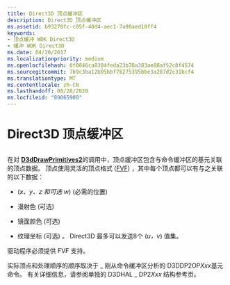 ```yaml
---
title: Direct3D 顶点缓冲区
description: Direct3D 顶点缓冲区
ms.assetid: b93278fc-c05f-40d4-aec1-7a90aed18ff4
keywords:
- 顶点缓冲 WDK Direct3D
- 缓冲 WDK Direct3D
ms.date: 04/20/2017
ms.localizationpriority: medium
ms.openlocfilehash: 0f0846ca8304feda23b70a383ae88af52c8f4574
ms.sourcegitcommit: 7b9c3ba12b05bbf78275395bbe3a287d2c31bcf4
ms.translationtype: MT
ms.contentlocale: zh-CN
ms.lasthandoff: 08/28/2020
ms.locfileid: "89065900"
---
```

# <a name="direct3d-vertex-buffers"></a>Direct3D 顶点缓冲区


## <span id="ddk_direct3d_vertex_buffers_gg"></span><span id="DDK_DIRECT3D_VERTEX_BUFFERS_GG"></span>


在对 [**D3dDrawPrimitives2**](/windows-hardware/drivers/ddi/d3dhal/nc-d3dhal-lpd3dhal_drawprimitives2cb)的调用中，顶点缓冲区包含与命令缓冲区的基元关联的顶点数据。 顶点使用灵活的顶点格式 ([FVF](fvf--flexible-vertex-format-.md)) ，其中每个顶点都可以有与之关联的以下数据：

-    (*x、y、z 和可选 w*)  (必需的位置) 

-   漫射色 (可选) 

-   镜面颜色 (可选) 

-   纹理坐标 (可选) 。 Direct3D 最多可以发送8个 (*u，v*) 值集。

驱动程序必须提供 FVF 支持。

实际顶点和处理顺序的顺序取决于 \_ 刚从命令缓冲区分析的 D3DDP2OP*Xxx*基元命令。 有关详细信息，请参阅单独的 D3DHAL \_ DP2*Xxx* 结构参考页。

 


